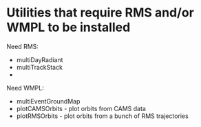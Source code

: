# Utilities that require RMS and/or WMPL to be installed

Need RMS:
* multiDayRadiant
* multiTrackStack
* 

Need WMPL:
* multiEventGroundMap
* plotCAMSOrbits - plot orbits from CAMS data 
* plotRMSOrbits - plot orbits from a bunch of RMS trajectories
